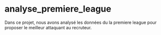 # analyse_premiere_league
Dans ce projet, nous avons analysé les données du la premiere league pour proposer le meilleur attaquant au recruteur.
